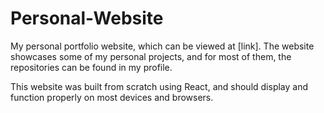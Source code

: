 # Personal-Website

My personal portfolio website, which can be viewed at [link]. The website showcases some of my personal projects,
and for most of them, the repositories can be found in my profile.

This website was built from scratch using React, and should display and function properly on most devices and browsers.


